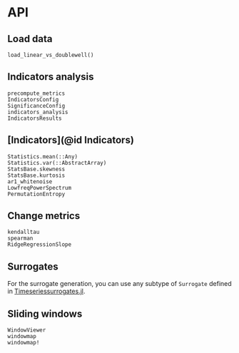 # API

## Load data

```@docs
load_linear_vs_doublewell()
```

## Indicators analysis
```@docs
precompute_metrics
IndicatorsConfig
SignificanceConfig
indicators_analysis
IndicatorsResults
```

## [Indicators](@id Indicators)
```@docs
Statistics.mean(::Any)
Statistics.var(::AbstractArray)
StatsBase.skewness
StatsBase.kurtosis
ar1_whitenoise
LowfreqPowerSpectrum
PermutationEntropy
```

## Change metrics
```@docs
kendalltau
spearman
RidgeRegressionSlope
```

## Surrogates

For the surrogate generation, you can use any subtype of `Surrogate` defined in [Timeseriessurrogates.jl](https://juliadynamics.github.io/TimeseriesSurrogates.jl/v1.0/#Surrogate-methods-1).

## Sliding windows
```@docs
WindowViewer
windowmap
windowmap!
```